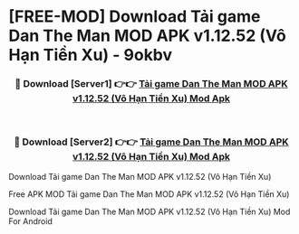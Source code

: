 # [FREE-MOD] Download Tải game Dan The Man MOD APK v1.12.52 (Vô Hạn Tiền Xu) - 9okbv


<div align="center">
<h3>🔴 Download [Server1] 👉👉 <a href="https://apk-comot.site?title=Tải_game_Dan_The_Man_MOD_APK_v1.12.52_(Vô_Hạn_Tiền_Xu)">Tải game Dan The Man MOD APK v1.12.52 (Vô Hạn Tiền Xu) Mod Apk</a></h3><br>

<h3>🔴 Download [Server2] 👉👉 <a href="https://apk-comot.site?title=Tải_game_Dan_The_Man_MOD_APK_v1.12.52_(Vô_Hạn_Tiền_Xu)">Tải game Dan The Man MOD APK v1.12.52 (Vô Hạn Tiền Xu) Mod Apk</a></h3>
</div>



Download Tải game Dan The Man MOD APK v1.12.52 (Vô Hạn Tiền Xu) 

Free APK MOD Tải game Dan The Man MOD APK v1.12.52 (Vô Hạn Tiền Xu) 

Download Tải game Dan The Man MOD APK v1.12.52 (Vô Hạn Tiền Xu) Mod For Android
